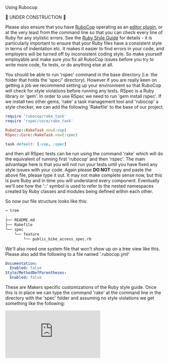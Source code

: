 Using Rubocop

:construction: UNDER CONSTRUCTION :construction:

Please also ensure that you have [RuboCop](https://github.com/bbatsov/rubocop) operating as an [editor plugin](https://github.com/bbatsov/rubocop#editor-integration), or at the very least from the command line so that you can check every line of Ruby for any stylistic errors.  See the [Ruby Style Guide](https://github.com/bbatsov/ruby-style-guide) for details - it is particularly important to ensure that your Ruby files have a consistent style in terms of indentation etc.  It makes it easier to find errors in your code, and employers will be turned off by inconsistent coding style.  So make yourself employable and make sure you fix all RuboCop issues before you try to write more code, fix tests, or do anything else at all.


You should be able to run 'rspec' command in the base directory (i.e. the folder that holds the 'spec/' directory).  However if you are really keen on getting a job we recommend setting up your environment so that RuboCop will check for style violations before running any tests.  RSpec is a Ruby library or 'gem'.  In order to use RSpec we need to run 'gem install rspec'.  If we install two other gems, 'rake' a task management tool and 'rubocop' a style checker, we can add the following 'Rakefile' to the base of our project.

```ruby
require 'rubocop/rake_task'
require 'rspec/core/rake_task'

RuboCop::RakeTask.new(:cop)
RSpec::Core::RakeTask.new(:spec)

task default: [:cop, :spec]
```

and then all RSpec tests can be run using the command 'rake' which will do the equivalent of running first 'rubocop' and then 'rspec'.  The main advantage here is that you will not run your tests until you have fixed any style issues with your code.  Again please **DO NOT** copy and paste the above file, please type it out.  It may not make complete sense now, but this is pure Ruby and in time you will understand every component.  Eventually we'll see how the '::' symbol is used to refer to the nested namespaces created by Ruby classes and modules being defined within each other.

So now our file structure looks like this:

```sh
→ tree
.
├── README.md
├── Rakefile
└── spec
    └── feature
        └── public_bike_access_spec.rb
```

We'll also need one system file that won't show up on a tree view like this.  Please also add the following to a file named '.rubocop.yml'

```yml
Documentation:
  Enabled: false
Style/MethodDefParentheses:
  Enabled: false
```

These are Makers specific customizations of the Ruby style guide.  Once this is in place we can type the command 'rake' at the command line in the directory with the 'spec' folder and assuming no style violations we get something like the following:


![Tracking pixel](https://githubanalytics.herokuapp.com/course/pills/rubocop.md)
